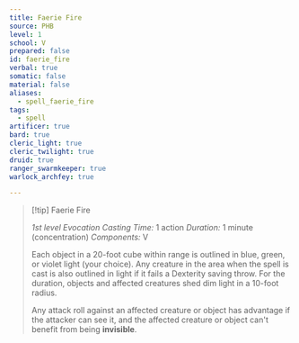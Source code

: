 ```yaml
---
title: Faerie Fire
source: PHB
level: 1
school: V
prepared: false
id: faerie_fire
verbal: true
somatic: false
material: false
aliases:
  - spell_faerie_fire
tags:
  - spell
artificer: true
bard: true
cleric_light: true
cleric_twilight: true
druid: true
ranger_swarmkeeper: true
warlock_archfey: true

---
```

>[!tip] Faerie Fire
>
> *1st level Evocation*
> *Casting Time:* 1 action
> *Duration:* 1 minute (concentration)
> *Components:* V
>
>Each object in a 20-foot cube within range is outlined in blue, green, or violet light (your choice). Any creature in the area when the spell is cast is also outlined in light if it fails a Dexterity saving throw. For the duration, objects and affected creatures shed dim light in a 10-foot radius.
>
>Any attack roll against an affected creature or object has advantage if the attacker can see it, and the affected creature or object can't benefit from being **invisible**.
>

